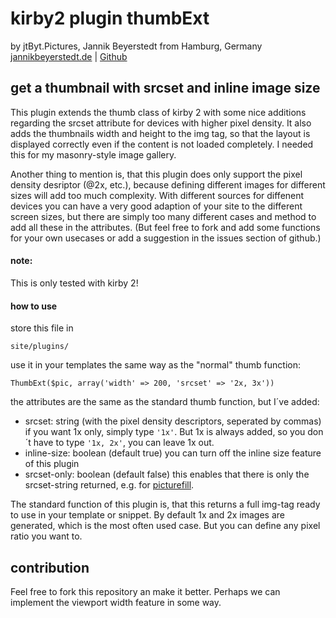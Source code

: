 # kirby2 plugin thumbExt
by jtByt.Pictures, Jannik Beyerstedt from Hamburg, Germany
[jannikbeyerstedt.de](http://jannikbeyerstedt.de) | [Github](https://github.com/jbeyerstedt)


## get a thumbnail with srcset and inline image size

This plugin extends the thumb class of kirby 2 with some nice additions regarding the srcset attribute for devices with higher pixel density.
It also adds the thumbnails width and height to the img tag, so that the layout is displayed correctly even if the content is not loaded completely. I needed this for my masonry-style image gallery.

Another thing to mention is, that this plugin does only support the pixel density desriptor (@2x, etc.), because defining different images for different sizes will add too much complexity.
With different sources for diffenent devices you can have a very good adaption of your site to the different screen sizes, but there are simply too many different cases and method to add all these in the attributes.
(But feel free to fork and add some functions for your own usecases or add a suggestion in the issues section of github.)

#### note:
This is only tested with kirby 2!

#### how to use
store this file in

    site/plugins/

use it in your templates the same way as the "normal" thumb function:

    ThumbExt($pic, array('width' => 200, 'srcset' => '2x, 3x'))

the attributes are the same as the standard thumb function, but I´ve added:

- srcset: string (with the pixel density descriptors, seperated by commas)
if you want 1x only, simply type `'1x'`. But 1x is always added, so you don´t have to type `'1x, 2x'`, you can leave 1x out.
- inline-size: boolean (default true)
you can turn off the inline size feature of this plugin
- srcset-only: boolean (default false)
this enables that there is only the srcset-string returned, e.g. for [picturefill](http://scottjehl.github.io/picturefill/).

The standard function of this plugin is, that this returns a full img-tag ready to use in your template or snippet.
By default 1x and 2x images are generated, which is the most often used case. But you can define any pixel ratio you want to.

## contribution
Feel free to fork this repository an make it better.
Perhaps we can implement the viewport width feature in some way.
